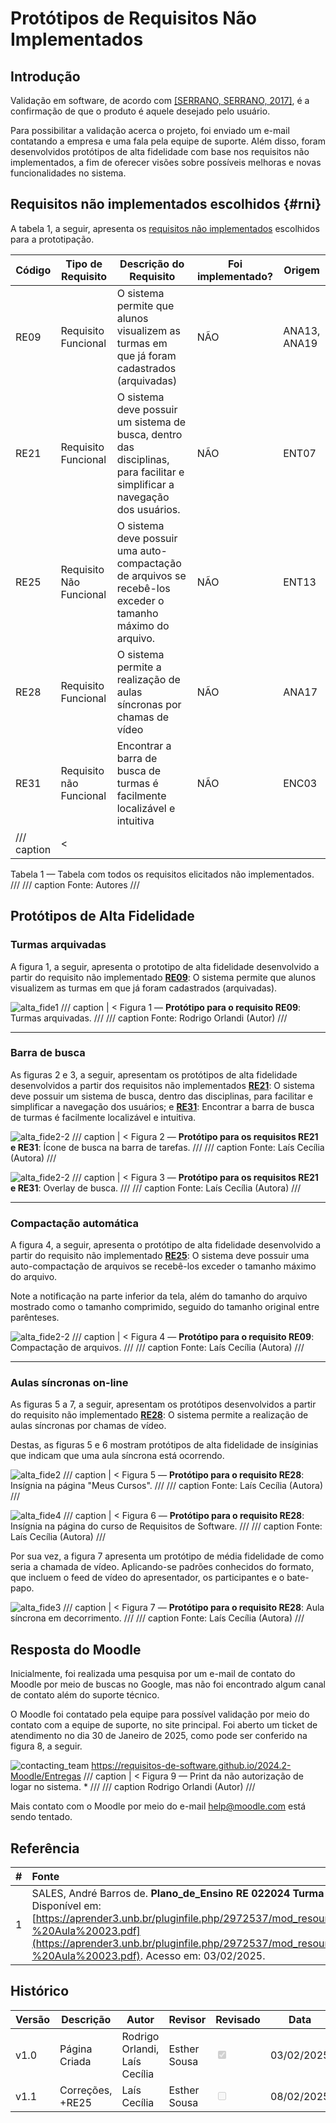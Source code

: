 # Protótipos de Requisitos Não Implementados

## Introdução

Validação em software, de acordo com [[SERRANO, SERRANO, 2017]](https://aprender3.unb.br/pluginfile.php/2972537/mod_resource/content/2/Requisitos%20-%20Aula%20023.pdf), é a confirmação de que o produto é aquele desejado pelo usuário.  

Para possibilitar a validação acerca o projeto, foi enviado um e-mail contatando a empresa e uma fala pela equipe de suporte. Além disso, foram desenvolvidos protótipos de alta fidelidade com base nos requisitos não implementados, a fim de oferecer visões sobre possíveis melhoras e novas funcionalidades no sistema.

## Requisitos não implementados escolhidos {#rni}

A tabela 1, a seguir, apresenta os [requisitos não implementados](../../03%20-%20Modelagem/areq_nao_imp.md#requisitos) escolhidos para a prototipação.

| Código  | Tipo de Requisito          | Descrição do Requisito  |  Foi implementado?  | Origem |
|---------|----------------------------|-------------------------|---------------------|--------|
| RE09    |  Requisito Funcional       |  O sistema permite que alunos visualizem as turmas em que já foram cadastrados (arquivadas) | NÃO | ANA13, ANA19 |
| RE21    |  Requisito Funcional       |  O sistema deve possuir um sistema de busca, dentro das disciplinas, para facilitar e simplificar a navegação dos usuários.| NÃO | ENT07 |
| RE25    |  Requisito Não Funcional   |  O sistema deve possuir uma auto-compactação de arquivos se recebê-los exceder o tamanho máximo do arquivo.| NÃO | ENT13 |
| RE28    |  Requisito Funcional       |  O sistema permite a realização de aulas síncronas por chamas de vídeo | NÃO | ANA17 |
| RE31    |  Requisito não Funcional   | Encontrar a barra de busca de turmas é facilmente localizável e intuitiva | NÃO | ENC03 |
/// caption | <
Tabela 1 — Tabela com todos os requisitos elicitados não implementados.
///
/// caption
Fonte: Autores
///

## Protótipos de Alta Fidelidade

### Turmas arquivadas

A figura 1, a seguir, apresenta o prototipo de alta fidelidade desenvolvido a partir do requisito não implementado [**RE09**](#rni): O sistema permite que alunos visualizem as turmas em que já foram cadastrados (arquivadas).

![alta_fide1](../../../img/alta_fide1.png) 
/// caption | <
Figura 1 — **Protótipo para o requisito RE09**: Turmas arquivadas.
///
/// caption
Fonte: Rodrigo Orlandi (Autor)
///

---

### Barra de busca

As figuras 2 e 3, a seguir, apresentam os protótipos de alta fidelidade desenvolvidos a partir dos requisitos não implementados [**RE21**](#rni): O sistema deve possuir um sistema de busca, dentro das disciplinas, para facilitar e simplificar a navegação dos usuários; e [**RE31**](#rni): Encontrar a barra de busca de turmas é facilmente localizável e intuitiva.

![alta_fide2-2](../../../img/prot21.jpeg) 
/// caption | <
Figura 2 — **Protótipo para os requisitos RE21 e  RE31**: Ícone de busca na barra de tarefas.
///
/// caption
Fonte: Laís Cecília (Autora)
///


![alta_fide2-2](../../../img/alta_fide_2_2.jpeg) 
/// caption | <
Figura 3 — **Protótipo para os requisitos RE21 e  RE31**: Overlay de busca.
///
/// caption
Fonte: Laís Cecília (Autora)
///

---

### Compactação automática

A figura 4, a seguir, apresenta o protótipo de alta fidelidade desenvolvido a partir do requisito não implementado [**RE25**](#rni): O sistema deve possuir uma auto-compactação de arquivos se recebê-los exceder o tamanho máximo do arquivo.

Note a notificação na parte inferior da tela, além do tamanho do arquivo mostrado como o tamanho comprimido, seguido do tamanho original entre parênteses.

![alta_fide2-2](../../../img/prot25.jpeg) 
/// caption | <
Figura 4 — **Protótipo para o requisito RE09**: Compactação de arquivos.
///
/// caption
Fonte: Laís Cecília (Autora)
///

---

### Aulas síncronas on-line

As figuras 5 a 7, a seguir, apresentam os protótipos desenvolvidos a partir do requisito não implementado [**RE28**](#rni): O sistema permite a realização de aulas síncronas por chamas de vídeo. 

Destas, as figuras 5 e 6 mostram protótipos de alta fidelidade de insíginias que indicam que uma aula síncrona está ocorrendo.

![alta_fide2](../../../img/alta_fide2.jpeg) 
/// caption | <
Figura 5 — **Protótipo para o requisito RE28**: Insígnia na página "Meus Cursos".
///
/// caption
Fonte: Laís Cecília (Autora)
///

![alta_fide4](../../../img/alta_fide4.jpeg) 
/// caption | <
Figura 6 — **Protótipo para o requisito RE28**: Insígnia na página do curso de Requisitos de Software.
///
/// caption
Fonte: Laís Cecília (Autora)
///

Por sua vez, a figura 7 apresenta um protótipo de média fidelidade de como seria a chamada de vídeo. Aplicando-se padrões conhecidos do formato, que incluem o feed de vídeo do apresentador, os participantes e o bate-papo.

![alta_fide3](../../../img/alta_fide3.jpeg) 
/// caption | <
Figura 7 — **Protótipo para o requisito RE28**: Aula síncrona em decorrimento.
///
/// caption
Fonte: Laís Cecília (Autora)
///

## Resposta do Moodle

Inicialmente, foi realizada uma pesquisa por um e-mail de contato do Moodle por meio de buscas no Google, mas não foi encontrado algum canal de contato além do suporte técnico.

O Moodle foi contatado pela equipe para possível validação por meio do contato com a equipe de suporte, no site principal. Foi aberto um ticket de atendimento no dia 30 de Janeiro de 2025, como pode ser conferido na figura 8, a seguir.

![contacting_team](../../../img/contacting_team.png)  https://requisitos-de-software.github.io/2024.2-Moodle/Entregas
/// caption | <
Figura 9 — Print da não autorização de logar no sistema. * 
///
/// caption
Rodrigo Orlandi (Autor)
///

Mais contato com o Moodle por meio do e-mail help@moodle.com está sendo tentado.

## Referência

| # | Fonte|
|---|:------|
| 1 | SALES, André Barros de. **Plano_de_Ensino RE 022024 Turma 02 v1**. UnB Gama (FCTE). Disponível em: [https://aprender3.unb.br/pluginfile.php/2972537/mod_resource/content/2/Requisitos%20-%20Aula%20023.pdf](https://aprender3.unb.br/pluginfile.php/2972537/mod_resource/content/2/Requisitos%20-%20Aula%20023.pdf). Acesso em: 03/02/2025. |


## Histórico

| Versão | Descrição                  | Autor                           | Revisor                  |                 Revisado          | Data       |
|--------|----------------------------|---------------------------------|--------------------------|-----------------------------------|------------|
| v1.0   | Página Criada              | Rodrigo Orlandi, Laís Cecília   | Esther Sousa    | <input type="checkbox" onclick="return false;" disabled checked/> | 03/02/2025 |
| v1.1   | Correções, +RE25              | Laís Cecília   | Esther Sousa    | <input type="checkbox" onclick="return false;" disabled/> | 08/02/2025 |